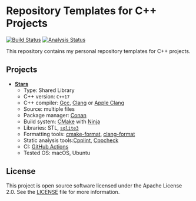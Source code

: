 # Repository Templates for C++ Projects

[![Build Status][build badge]][build link]
[![Analysis Status][analysis badge]][analysis link]

This repository contains my personal repository templates for C++ projects.

## Projects

- [**Stars**](./stars)
  - Type: Shared Library
  - C++ version: `C++17`
  - C++ compiler: [Gcc][gcc], [Clang][clang] or [Apple Clang][apple clang]
  - Source: multiple files
  - Package manager: [Conan][conan]
  - Build system: [CMake][cmake] with [Ninja][ninja]
  - Libraries: STL, [`sqlite3`][sqlite]
  - Formatting tools: [cmake-format][cmake-format], [clang-format][clang-format]
  - Static analysis tools:[Cpplint][cpplint], [Cppcheck][cppcheck]
  - CI: [GitHub Actions][actions]
  - Tested OS: macOS, Ubuntu

## License

This project is open source software licensed under the Apache License 2.0.
See the [LICENSE][license] file for more information.

[build link]: https://github.com/sergeyklay/cpp-project-templates/actions?query=workflow%3Abuild
[build badge]: https://github.com/sergeyklay/cpp-project-templates/workflows/build/badge.svg
[analysis link]: https://github.com/sergeyklay/cpp-project-templates/actions?query=workflow%3Aanalysis
[analysis badge]: https://github.com/sergeyklay/cpp-project-templates/workflows/analysis/badge.svg
[gcc]: https://gcc.gnu.org/
[clang]: https://clang.llvm.org/
[apple clang]: https://apps.apple.com/us/app/xcode/id497799835
[conan]: https://conan.io/
[cmake]: https://cmake.org/
[ninja]: https://ninja-build.org/
[sqlite]: https://www.sqlite.org/index.html
[actions]: https://github.com/features/actions
[cpplint]: https://github.com/cpplint/cpplint
[cppcheck]: https://github.com/danmar/cppcheck
[cmake-format]: https://github.com/cheshirekow/cmake_format
[clang-format]: https://clang.llvm.org/docs/ClangFormat.html
[license]: https://github.com/sergeyklay/cpp-project-templates/blob/master/LICENSE
